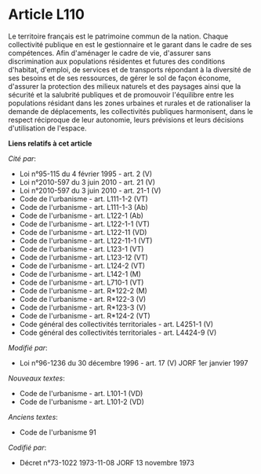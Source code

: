 # Article L110

Le territoire français est le patrimoine commun de la nation. Chaque collectivité publique en est le gestionnaire et le
garant dans le cadre de ses compétences. Afin d'aménager le cadre de vie, d'assurer sans discrimination aux populations
résidentes et futures des conditions d'habitat, d'emploi, de services et de transports répondant à la diversité de ses
besoins et de ses ressources, de gérer le sol de façon économe, d'assurer la protection des milieux naturels et des paysages
ainsi que la sécurité et la salubrité publiques et de promouvoir l'équilibre entre les populations résidant dans les zones
urbaines et rurales et de rationaliser la demande de déplacements, les collectivités publiques harmonisent, dans le respect
réciproque de leur autonomie, leurs prévisions et leurs décisions d'utilisation de l'espace.

**Liens relatifs à cet article**

_Cité par_:

  - Loi n°95-115 du 4 février 1995 - art. 2 (V)
  - Loi n°2010-597 du 3 juin 2010 - art. 21 (V)
  - Loi n°2010-597 du 3 juin 2010 - art. 21-1 (V)
  - Code de l'urbanisme - art. L111-1-2 (VT)
  - Code de l'urbanisme - art. L111-1-3 (Ab)
  - Code de l'urbanisme - art. L122-1 (Ab)
  - Code de l'urbanisme - art. L122-1-1 (VT)
  - Code de l'urbanisme - art. L122-11 (VD)
  - Code de l'urbanisme - art. L122-11-1 (VT)
  - Code de l'urbanisme - art. L123-1 (VT)
  - Code de l'urbanisme - art. L123-12 (VT)
  - Code de l'urbanisme - art. L124-2 (VT)
  - Code de l'urbanisme - art. L142-1 (M)
  - Code de l'urbanisme - art. L710-1 (VT)
  - Code de l'urbanisme - art. R*122-2 (M)
  - Code de l'urbanisme - art. R*122-3 (V)
  - Code de l'urbanisme - art. R*123-3 (V)
  - Code de l'urbanisme - art. R*124-2 (VT)
  - Code général des collectivités territoriales - art. L4251-1 (V)
  - Code général des collectivités territoriales - art. L4424-9 (V)

_Modifié par_:

  - Loi n°96-1236 du 30 décembre 1996 - art. 17 (V) JORF 1er janvier 1997

_Nouveaux textes_:

  - Code de l'urbanisme - art. L101-1 (VD)
  - Code de l'urbanisme - art. L101-2 (VD)

_Anciens textes_:

  - Code de l'urbanisme 91

_Codifié par_:

  - Décret n°73-1022 1973-11-08 JORF 13 novembre 1973

